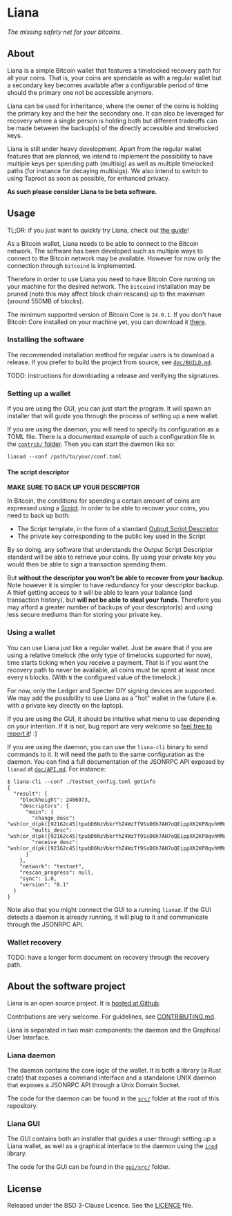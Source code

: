 # Liana

*The missing safety net for your bitcoins*.


## About

Liana is a simple Bitcoin wallet that features a timelocked recovery path for all your coins. That
is, your coins are spendable as with a regular wallet but a secondary key becomes available after a
configurable period of time should the primary one not be accessible anymore.

Liana can be used for inheritance, where the owner of the coins is holding the primary key and the
heir the secondary one. It can also be leveraged for recovery where a single person is holding both
but different tradeoffs can be made between the backup(s) of the directly accessible and timelocked
keys.

Liana is still under heavy development. Apart from the regular wallet features that are planned, we
intend to implement the possibility to have multiple keys per spending path (multisig) as well as
multiple timelocked paths (for instance for decaying multisigs). We also intend to switch to using
Taproot as soon as possible, for enhanced privacy.

**As such please consider Liana to be beta software.**


## Usage

TL;DR: if you just want to quickly try Liana, check out [the guide](doc/TRY.md)!

As a Bitcoin wallet, Liana needs to be able to connect to the Bitcoin network. The software has been
developed such as multiple ways to connect to the Bitcoin network may be available. However for now
only the connection through `bitcoind` is implemented.

Therefore in order to use Liana you need to have Bitcoin Core running on your machine for the
desired network. The `bitcoind` installation may be pruned (note this may affect block chain
rescans) up to the maximum (around 550MB of blocks).

The minimum supported version of Bitcoin Core is `24.0.1`. If you don't have Bitcoin Core installed on
your machine yet, you can download it [there](https://bitcoincore.org/en/download/).

### Installing the software

The recommended installation method for regular users is to download a release. If you prefer to
build the project from source, see [`doc/BUILD.md`](doc/BUILD.md).

TODO: instructions for downloading a release and verifying the signatures.


### Setting up a wallet

If you are using the GUI, you can just start the program. It will spawn an installer that will guide
you through the process of setting up a new wallet.

If you are using the daemon, you will need to specify its configuration as a TOML file. There is a
documented example of such a configuration file in the [`contrib/` folder](contrib/lianad_config_example.toml).
Then you can start the daemon like so:
```
lianad --conf /path/to/your/conf.toml
```

#### The script descriptor

**MAKE SURE TO BACK UP YOUR DESCRIPTOR**

In Bitcoin, the conditions for spending a certain amount of coins are expressed using a
[Script](https://en.bitcoin.it/wiki/Script). In order to be able to recover your coins, you need to
back up both:
- The Script template, in the form of a standard [Output Script
  Descriptor](https://github.com/bitcoin/bips/blob/master/bip-0380.mediawiki)
- The private key corresponding to the public key used in the Script

By so doing, any software that understands the Output Script Descriptor standard will be able to
retrieve your coins. By using your private key you would then be able to sign a transaction spending
them.

But **without the descriptor you won't be able to recover from your backup**. Note however it is
simpler to have redundancy for your descriptor backup. A thief getting access to it will be able to
learn your balance (and transaction history), but **will not be able to steal your funds**.
Therefore you may afford a greater number of backups of your descriptor(s) and using less secure
mediums than for storing your private key.

### Using a wallet

You can use Liana just like a regular wallet. Just be aware that if you are using a relative
timelock (the only type of timelocks supported for now), time starts ticking when you receive a
payment. That is if you want the recovery path to never be available, all coins must be spent
at least once every `N` blocks. (With `N` the configured value of the timelock.)

For now, only the Ledger and Specter DIY signing devices are supported. We may add the possibility
to use Liana as a "hot" wallet in the future (i.e. with a private key directly on the laptop).

If you are using the GUI, it should be intuitive what menu to use depending on your intention. If it
is not, bug report are very welcome so [feel free to report it](https://github.com/revault/liana/issues)! :)

If you are using the daemon, you can use the `liana-cli` binary to send commands to it. It will need
the path to the same configuration as the daemon. You can find a full documentation of the JSONRPC
API exposed by `lianad` at [`doc/API.md`](doc/API.md). For instance:
```
$ liana-cli --conf ./testnet_config.toml getinfo
{
  "result": {
    "blockheight": 2406973,
    "descriptors": {
      "main": {
        "change_desc": "wsh(or_d(pk([92162c45]tpubD6NzVbkrYhZ4WzTf9SsD6h7AH7oQEippXK2KP8qvhMMqFoNeN5YFVi7vRyeRSDGtgd2bPyMxUNmHui8t5yCgszxPPxMafu1VVzDpg9aruYW/1/*),and_v(v:pkh(tpubD6NzVbkrYhZ4Wdgu2yfdmrce5g4fiH1ZLmKhewsnNKupbi4sxjH1ZVAorkBLWSkhsjhg8kiq8C4BrBjMy3SjAKDyDdbuvUa1ToAHbiR98js/1/*),older(2))))#5rx53ql7",
        "multi_desc": "wsh(or_d(pk([92162c45]tpubD6NzVbkrYhZ4WzTf9SsD6h7AH7oQEippXK2KP8qvhMMqFoNeN5YFVi7vRyeRSDGtgd2bPyMxUNmHui8t5yCgszxPPxMafu1VVzDpg9aruYW/<0;1>/*),and_v(v:pkh(tpubD6NzVbkrYhZ4Wdgu2yfdmrce5g4fiH1ZLmKhewsnNKupbi4sxjH1ZVAorkBLWSkhsjhg8kiq8C4BrBjMy3SjAKDyDdbuvUa1ToAHbiR98js/<0;1>/*),older(2))))#uact7s3g",
        "receive_desc": "wsh(or_d(pk([92162c45]tpubD6NzVbkrYhZ4WzTf9SsD6h7AH7oQEippXK2KP8qvhMMqFoNeN5YFVi7vRyeRSDGtgd2bPyMxUNmHui8t5yCgszxPPxMafu1VVzDpg9aruYW/0/*),and_v(v:pkh(tpubD6NzVbkrYhZ4Wdgu2yfdmrce5g4fiH1ZLmKhewsnNKupbi4sxjH1ZVAorkBLWSkhsjhg8kiq8C4BrBjMy3SjAKDyDdbuvUa1ToAHbiR98js/0/*),older(2))))#d693mvvd"
      }
    },
    "network": "testnet",
    "rescan_progress": null,
    "sync": 1.0,
    "version": "0.1"
  }
}
```

Note also that you might connect the GUI to a running `lianad`. If the GUI detects a daemon is
already running, it will plug to it and communicate through the JSONRPC API.


### Wallet recovery

TODO: have a longer form document on recovery through the recovery path.


## About the software project

Liana is an open source project. It is [hosted at Github](https://github.com/revault/liana).

Contributions are very welcome. For guidelines, see [CONTRIBUTING.md](CONTRIBUTING.md).

Liana is separated in two main components: the daemon and the Graphical User Interface.

### Liana daemon

The daemon contains the core logic of the wallet. It is both a library (a Rust crate) that exposes a
command interface and a standalone UNIX daemon that exposes a JSONRPC API through a Unix Domain
Socket.

The code for the daemon can be found in the [`src/`](src/) folder at the root of this repository.

### Liana GUI

The GUI contains both an installer that guides a user through setting up a Liana wallet, as well as
a graphical interface to the daemon using the [`iced`](https://github.com/iced-rs/iced/) library.

The code for the GUI can be found in the [`gui/src/`](gui/src) folder.

## License

Released under the BSD 3-Clause Licence. See the [LICENCE](LICENCE) file.
